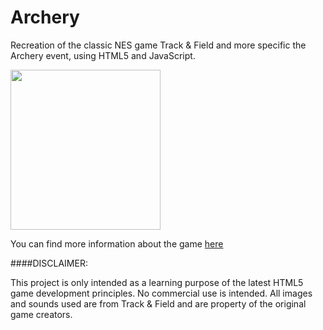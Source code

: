 Archery
=========

Recreation of the classic NES game Track & Field and more specific the Archery event, using HTML5 and JavaScript.

<p>
    <img height="256" width="240" src="http://www.mobygames.com/images/shots/l/318834-track-field-nes-screenshot-archerys.gif" />
</p>

You can find more information about the game [here](http://en.wikipedia.org/wiki/Track_%26_Field_(video_game))

####DISCLAIMER:

This project is only intended as a learning purpose of the latest HTML5 game development principles.
No commercial use is intended. All images and sounds used are from Track & Field and are property of the original game creators.


